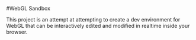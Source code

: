 #WebGL Sandbox

This project is an attempt at attempting to create a dev environment for WebGL that can be interactively edited and modified in realtime inside your browser.
